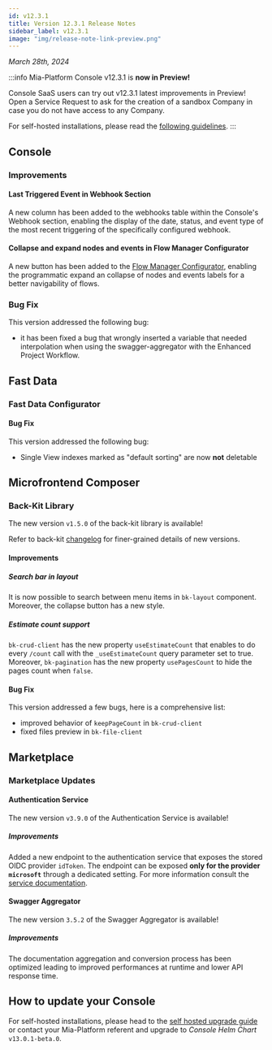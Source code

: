 ```yaml
---
id: v12.3.1
title: Version 12.3.1 Release Notes
sidebar_label: v12.3.1
image: "img/release-note-link-preview.png"
---
```


_March 28th, 2024_

:::info
Mia-Platform Console v12.3.1 is **now in Preview!**

Console SaaS users can try out v12.3.1 latest improvements in Preview! Open a Service Request to ask for the creation of a sandbox Company in case you do not have access to any Company.

For self-hosted installations, please read the [following guidelines](#how-to-update-your-console).
:::

## Console

### Improvements

#### Last Triggered Event in Webhook Section

A new column has been added to the webhooks table within the Console's Webhook section, enabling the display of the date, status, and event type of the most recent triggering of the specifically configured webhook.

#### Collapse and expand nodes and events in Flow Manager Configurator

A new button has been added to the [Flow Manager Configurator](/development_suite/api-console/api-design/flow-manager-configurator/overview.md), enabling the programmatic expand an collapse of nodes and events labels for a better navigability of flows.

### Bug Fix

This version addressed the following bug:

* it has been fixed a bug that wrongly inserted a variable that needed interpolation when using the swagger-aggregator with the Enhanced Project Workflow.

## Fast Data

### Fast Data Configurator

#### Bug Fix

This version addressed the following bug:

* Single View indexes marked as "default sorting" are now **not** deletable

## Microfrontend Composer

### Back-Kit Library

The new version `v1.5.0` of the back-kit library is available!

Refer to back-kit [changelog](/microfrontend-composer/back-kit/changelog.md) for finer-grained details of new versions.

#### Improvements

##### Search bar in layout

It is now possible to search between menu items in `bk-layout` component. Moreover, the collapse button has a new style.

##### Estimate count support

`bk-crud-client` has the new property `useEstimateCount` that enables to do every `/count` call with the `_useEstimateCount` query parameter set to true. Moreover, `bk-pagination` has the new property `usePagesCount` to hide the pages count when `false`.

#### Bug Fix

This version addressed a few bugs, here is a comprehensive list:

* improved behavior of `keepPageCount` in `bk-crud-client`
* fixed files preview in `bk-file-client`

## Marketplace

### Marketplace Updates

#### Authentication Service

The new version `v3.9.0` of the Authentication Service is available!

##### Improvements

Added a new endpoint to the authentication service that exposes the stored OIDC provider `idToken`. 
The endpoint can be exposed **only for the provider `microsoft`** through a dedicated setting. 
For more information consult the [service documentation](/runtime_suite/authentication-service/30_usage.md#get-provider-idtoken).

#### Swagger Aggregator

The new version `3.5.2` of the Swagger Aggregator is available!

##### Improvements

The documentation aggregation and conversion process has been optimized leading to improved performances at runtime and
lower API response time.

## How to update your Console

For self-hosted installations, please head to the [self hosted upgrade guide](/infrastructure/self-hosted/installation-chart/100_how-to-upgrade.md#v12---version-upgrades) or contact your Mia-Platform referent and upgrade to _Console Helm Chart_ `v13.0.1-beta.0`.

